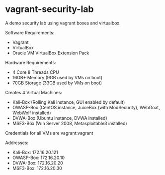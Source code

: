 # vagrant-security-lab
A demo security lab using vagrant boxes and virtualbox.

Software Requirements:
  - Vagrant
  - VirtualBox
  - Oracle VM VirtualBox Extension Pack

Hardware Requirements:
  - 4 Core 8 Threads CPU
  - 16GB+ Memory (9GB used by VMs on boot)
  - 70GB Storage (33GB used by VMs on boot)

Creates 4 Virtual Machines:
  - Kali-Box (Rolling Kali instance, GUI enabled by default)
  - OWASP-Box (CentOS instance, JuiceBox (with ModSecurity), WebGoat, WebWolf installed)
  - DVWA-Box (Ubuntu instance, DVWA installed)
  - MSF3-Box (Win Server 2008, Metasploitable3 installed)

Credentials for all VMs are vagrant:vagrant

Addresses:
  - Kali-Box:       172.16.20.121
  - OWASP-Box:      172.16.20.10
  - DVWA-Box:       172.16.20.20
  - MSF3-Box:       172.16.20.30
